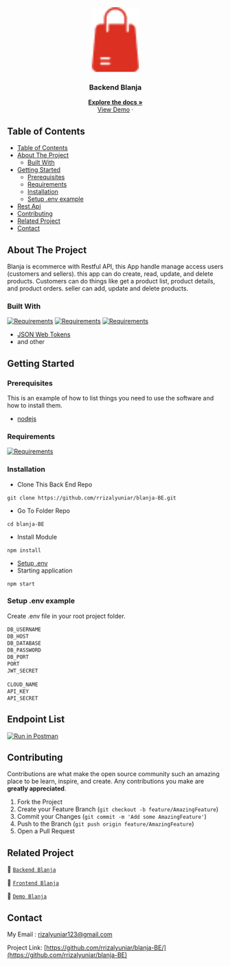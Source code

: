 <br />
<p align="center">
<div align="center">
<img height="150" src="./docs/logo.png" alt="Balanja" border="0"/>
</div>
  <h3 align="center">Backend Blanja</h3>
  <p align="center">
    <a href="https://github.com/rrizalyuniar/blanja-BE"><strong>Explore the docs »</strong></a>
    <br />
    <a href="https://blanja-production.up.railway.app/">View Demo</a>
    ·
 
  </p>
</p>

<!-- TABLE OF CONTENTS -->

## Table of Contents

- [Table of Contents](#table-of-contents)
- [About The Project](#about-the-project)
  - [Built With](#built-with)
- [Getting Started](#getting-started)
  - [Prerequisites](#prerequisites)
  - [Requirements](#requirements)
  - [Installation](#installation)
  - [Setup .env example](#setup-env-example)
- [Rest Api](#rest-api)
- [Contributing](#contributing)
- [Related Project](#related-project)
- [Contact](#contact)

<!-- ABOUT THE PROJECT -->

## About The Project

Blanja is ecommerce with Restful API, this App handle manage access users (customers and sellers). this app can do create, read, update, and delete
products. Customers can do things like get a product list, product details, and product orders. seller can add, update and delete products.

### Built With

[![Requirements](https://skillicons.dev/icons?i=nodejs)](https://nodejs.org/en/)
[![Requirements](https://skillicons.dev/icons?i=expressjs)](https://expressjs.com/)
[![Requirements](https://skillicons.dev/icons?i=postgres)](https://www.postgresql.org/)
- [JSON Web Tokens](https://jwt.io/)
- and other

<!-- GETTING STARTED -->

## Getting Started

### Prerequisites

This is an example of how to list things you need to use the software and how to install them.

- [nodejs](https://nodejs.org/en/download/)

### Requirements

[![Requirements](https://skillicons.dev/icons?i=figma,nodejs,vscode,postman)](/)

### Installation

- Clone This Back End Repo

```
git clone https://github.com/rrizalyuniar/blanja-BE.git
```

- Go To Folder Repo

```
cd blanja-BE
```

- Install Module

```
npm install
```

- <a href="#setup-env-example">Setup .env</a>
- Starting application

```
npm start
```

### Setup .env example

Create .env file in your root project folder.

```env
DB_USERNAME
DB_HOST
DB_DATABASE
DB_PASSWORD
DB_PORT
PORT
JWT_SECRET

CLOUD_NAME
API_KEY
API_SECRET
```

## Endpoint List

[![Run in Postman](https://run.pstmn.io/button.svg)](https://documenter.getpostman.com/)

<!-- CONTRIBUTING -->

## Contributing

Contributions are what make the open source community such an amazing place to be learn, inspire, and create. Any contributions you make are **greatly appreciated**.

1. Fork the Project
2. Create your Feature Branch (`git checkout -b feature/AmazingFeature`)
3. Commit your Changes (`git commit -m 'Add some AmazingFeature'`)
4. Push to the Branch (`git push origin feature/AmazingFeature`)
5. Open a Pull Request

## Related Project

:rocket: [`Backend Blanja`](https://github.com/rrizalyuniar/blanja-BE)

:rocket: [`Frontend Blanja`](https://github.com/rrizalyuniar/blanja-FE)

:rocket: [`Demo Blanja`](https://blanjaa-fe.vercel.app/)

<!-- CONTACT -->

## Contact

My Email : rizalyuniar123@gmail.com

Project Link: [https://github.com/rrizalyuniar/blanja-BE/](https://github.com/rrizalyuniar/blanja-BE)